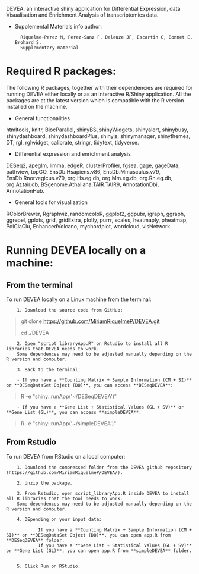 DEVEA: an interactive shiny application for Differential
Expression, data Visualisation and Enrichment Analysis
of transcriptomics data. 

- Supplemental Materials info author:

        Riquelme-Perez M, Perez-Sanz F, Deleuze JF, Escartin C, Bonnet E, Brohard S.
        Supplementary material


# Required R packages:

The following R packages, together with their dependencies are required for running DEVEA either locally or as an 
interactive R/Shiny application. All the packages are at the latest version which is compatible with the R version installed on the machine.

- General functionalities

htmltools, knitr, BiocParallel, shinyBS, shinyWidgets, shinyalert, shinybusy, shinydashboard, shinydashboardPlus, 
shinyjs, shinymanager, shinythemes, DT, rgl, rglwidget, calibrate, stringr, tidytext, tidyverse.

- Differential expression and enrichment analysis

DESeq2, apeglm, limma, edgeR, clusterProfiler, fgsea, gage, gageData, pathview, topGO, EnsDb.Hsapiens.v86, 
EnsDb.Mmusculus.v79, EnsDb.Rnorvegicus.v79, org.Hs.eg.db, org.Mm.eg.db, org.Rn.eg.db, org.At.tair.db, BSgenome.Athaliana.TAIR.TAIR9,
AnnotationDbi, AnnotationHub.

- General tools for visualization

RColorBrewer, Rgraphviz, randomcoloR, ggplot2, ggpubr, igraph, ggraph, ggrepel, gplots, grid, 
gridExtra, plotly, purrr, scales, heatmaply, pheatmap, PoiClaClu, EnhancedVolcano, mychordplot, wordcloud, visNetwork.



# Running DEVEA locally on a machine:

## From the terminal

To run DEVEA locally on a Linux machine from the terminal: 

        1. Download the source code from GitHub:
        
> git clone https://github.com/MiriamRiquelmeP/DEVEA.git
> 
> cd ./DEVEA

        2. Open "script_libraryApp.R" on Rstudio to install all R libraries that DEVEA needs to work. 
        Some dependences may need to be adjusted manually depending on the R version and computer.
        
        3. Back to the terminal:

        - If you have a **Counting Matrix + Sample Information (CM + SI)** or **DESeqDataSet Object (DO)**, you can access **DESeqDEVEA**:
                
> R -e "shiny::runApp('~/DESeqDEVEA')"

        - If you have a **Gene List + Statistical Values (GL + SV)** or **Gene List (GL)**, you can access **simpleDEVEA**:
                
> R -e "shiny::runApp('~/simpleDEVEA')"


## From Rstudio

To run DEVEA from RStudio on a local computer:

        1. Download the compressed folder from the DEVEA github repository (https://github.com/MiriamRiquelmeP/DEVEA/).
        
        2. Unzip the package.
        
        3. From Rstudio, open script_libraryApp.R inside DEVEA to install all R libraries that the tool needs to work. 
        Some dependences may need to be adjusted manually depending on the R version and computer.
        
        4. DEpending on your input data:
                
                If you have a **Counting Matrix + Sample Information (CM + SI)** or **DESeqDataSet Object (DO)**, you can open app.R from **DESeqDEVEA** folder.
                If you have a **Gene List + Statistical Values (GL + SV)** or **Gene List (GL)**, you can open app.R from **simpleDEVEA** folder.
        
        
        5. Click Run on RStudio.

